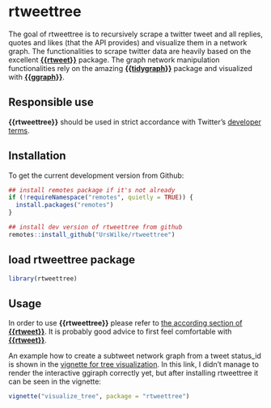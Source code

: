 
<!-- README.md is generated from README.Rmd. Please edit that file -->

# rtweettree

<!-- badges: start -->

<!-- badges: end -->

The goal of rtweettree is to recursively scrape a twitter tweet and all
replies, quotes and likes (that the API provides) and visualize them in
a network graph. The functionalities to scrape twitter data are heavily
based on the excellent
[**{{rtweet}}**](https://github.com/ropensci/rtweet) package. The graph
network manipulation functionalities rely on the amazing
[**{{tidygraph}}**](https://github.com/thomasp85/tidygraph) package and
visualized with [**{{ggraph}}**](https://github.com/thomasp85/ggraph).

## Responsible use

**{{rtweettree}}** should be used in strict accordance with Twitter’s
[developer
terms](https://developer.twitter.com/en/developer-terms/more-on-restricted-use-cases).

## Installation

To get the current development version from Github:

``` r
## install remotes package if it's not already
if (!requireNamespace("remotes", quietly = TRUE)) {
  install.packages("remotes")
}

## install dev version of rtweettree from github
remotes::install_github("UrsWilke/rtweettree")
```

## load rtweettree package

``` r
library(rtweettree)
```

## Usage

In order to use **{{rtweettree}}** please refer to [the according
section of **{{rtweet}}**](https://github.com/ropensci/rtweet#usage). It
is probably good advice to first feel comfortable with
[**{{rtweet}}**](https://github.com/ropensci/rtweet).

An example how to create a subtweet network graph from a tweet
status\_id is shown in the [vignette for tree
visualization](https://htmlpreview.github.io/?https://raw.githubusercontent.com/urswilke/rtweettree/master/docs/articles/visualize_tree.html).
In this link, I didn’t manage to render the interactive ggiraph
correctly yet, but after installing rtweettree it can be seen in the
vignette:

<!-- TODO: repair website and rendering -->

``` r
vignette("visualize_tree", package = "rtweettree")
```
